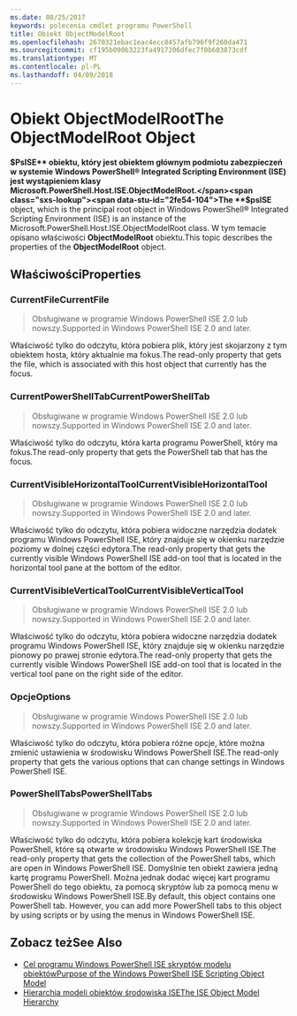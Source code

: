 ```yaml
---
ms.date: 08/25/2017
keywords: polecenia cmdlet programu PowerShell
title: Obiekt ObjectModelRoot
ms.openlocfilehash: 2670321ebac1eac4ecc8457afb796f9f260da471
ms.sourcegitcommit: cf195b090b3223fa4917206dfec7f0b603873cdf
ms.translationtype: MT
ms.contentlocale: pl-PL
ms.lasthandoff: 04/09/2018
---
```

# <a name="the-objectmodelroot-object"></a><span data-ttu-id="2fe54-103">Obiekt ObjectModelRoot</span><span class="sxs-lookup"><span data-stu-id="2fe54-103">The ObjectModelRoot Object</span></span>

<span data-ttu-id="2fe54-104">**$PsISE** obiektu, który jest obiektem głównym podmiotu zabezpieczeń w systemie Windows PowerShell® Integrated Scripting Environment (ISE) jest wystąpieniem klasy Microsoft.PowerShell.Host.ISE.ObjectModelRoot.</span><span class="sxs-lookup"><span data-stu-id="2fe54-104">The **$psISE** object, which is the principal root object in Windows PowerShell® Integrated Scripting Environment (ISE) is an instance of the Microsoft.PowerShell.Host.ISE.ObjectModelRoot class.</span></span>
<span data-ttu-id="2fe54-105">W tym temacie opisano właściwości **ObjectModelRoot** obiektu.</span><span class="sxs-lookup"><span data-stu-id="2fe54-105">This topic describes the properties of the **ObjectModelRoot** object.</span></span>

## <a name="properties"></a><span data-ttu-id="2fe54-106">Właściwości</span><span class="sxs-lookup"><span data-stu-id="2fe54-106">Properties</span></span>

### <a name="currentfile"></a><span data-ttu-id="2fe54-107">CurrentFile</span><span class="sxs-lookup"><span data-stu-id="2fe54-107">CurrentFile</span></span>

> <span data-ttu-id="2fe54-108">Obsługiwane w programie Windows PowerShell ISE 2.0 lub nowszy.</span><span class="sxs-lookup"><span data-stu-id="2fe54-108">Supported in Windows PowerShell ISE 2.0 and later.</span></span>

<span data-ttu-id="2fe54-109">Właściwość tylko do odczytu, która pobiera plik, który jest skojarzony z tym obiektem hosta, który aktualnie ma fokus.</span><span class="sxs-lookup"><span data-stu-id="2fe54-109">The read-only property that gets the file, which is associated with this host object that currently has the focus.</span></span>

### <a name="currentpowershelltab"></a><span data-ttu-id="2fe54-110">CurrentPowerShellTab</span><span class="sxs-lookup"><span data-stu-id="2fe54-110">CurrentPowerShellTab</span></span>

> <span data-ttu-id="2fe54-111">Obsługiwane w programie Windows PowerShell ISE 2.0 lub nowszy.</span><span class="sxs-lookup"><span data-stu-id="2fe54-111">Supported in Windows PowerShell ISE 2.0 and later.</span></span>

<span data-ttu-id="2fe54-112">Właściwość tylko do odczytu, która karta programu PowerShell, który ma fokus.</span><span class="sxs-lookup"><span data-stu-id="2fe54-112">The read-only property that gets the PowerShell tab that has the focus.</span></span>

### <a name="currentvisiblehorizontaltool"></a><span data-ttu-id="2fe54-113">CurrentVisibleHorizontalTool</span><span class="sxs-lookup"><span data-stu-id="2fe54-113">CurrentVisibleHorizontalTool</span></span>

> <span data-ttu-id="2fe54-114">Obsługiwane w programie Windows PowerShell ISE 2.0 lub nowszy.</span><span class="sxs-lookup"><span data-stu-id="2fe54-114">Supported in Windows PowerShell ISE 2.0 and later.</span></span>

<span data-ttu-id="2fe54-115">Właściwość tylko do odczytu, która pobiera widoczne narzędzia dodatek programu Windows PowerShell ISE, który znajduje się w okienku narzędzie poziomy w dolnej części edytora.</span><span class="sxs-lookup"><span data-stu-id="2fe54-115">The read-only property that gets the currently visible Windows PowerShell ISE add-on tool that is located in the horizontal tool pane at the bottom of the editor.</span></span>

### <a name="currentvisibleverticaltool"></a><span data-ttu-id="2fe54-116">CurrentVisibleVerticalTool</span><span class="sxs-lookup"><span data-stu-id="2fe54-116">CurrentVisibleVerticalTool</span></span>

> <span data-ttu-id="2fe54-117">Obsługiwane w programie Windows PowerShell ISE 2.0 lub nowszy.</span><span class="sxs-lookup"><span data-stu-id="2fe54-117">Supported in Windows PowerShell ISE 2.0 and later.</span></span>

<span data-ttu-id="2fe54-118">Właściwość tylko do odczytu, która pobiera widoczne narzędzia dodatek programu Windows PowerShell ISE, który znajduje się w okienku narzędzie pionowy po prawej stronie edytora.</span><span class="sxs-lookup"><span data-stu-id="2fe54-118">The read-only property that gets the currently visible Windows PowerShell ISE add-on tool that is located in the vertical tool pane on the right side of the editor.</span></span>

### <a name="options"></a><span data-ttu-id="2fe54-119">Opcje</span><span class="sxs-lookup"><span data-stu-id="2fe54-119">Options</span></span>

> <span data-ttu-id="2fe54-120">Obsługiwane w programie Windows PowerShell ISE 2.0 lub nowszy.</span><span class="sxs-lookup"><span data-stu-id="2fe54-120">Supported in Windows PowerShell ISE 2.0 and later.</span></span>

<span data-ttu-id="2fe54-121">Właściwość tylko do odczytu, która pobiera różne opcje, które można zmienić ustawienia w środowisku Windows PowerShell ISE.</span><span class="sxs-lookup"><span data-stu-id="2fe54-121">The read-only property that gets the various options that can change settings in Windows PowerShell ISE.</span></span>

### <a name="powershelltabs"></a><span data-ttu-id="2fe54-122">PowerShellTabs</span><span class="sxs-lookup"><span data-stu-id="2fe54-122">PowerShellTabs</span></span>

> <span data-ttu-id="2fe54-123">Obsługiwane w programie Windows PowerShell ISE 2.0 lub nowszy.</span><span class="sxs-lookup"><span data-stu-id="2fe54-123">Supported in Windows PowerShell ISE 2.0 and later.</span></span>

<span data-ttu-id="2fe54-124">Właściwość tylko do odczytu, która pobiera kolekcję kart środowiska PowerShell, które są otwarte w środowisku Windows PowerShell ISE.</span><span class="sxs-lookup"><span data-stu-id="2fe54-124">The read-only property that gets the collection of the PowerShell tabs, which are open in Windows PowerShell ISE.</span></span> <span data-ttu-id="2fe54-125">Domyślnie ten obiekt zawiera jedną kartę programu PowerShell. Można jednak dodać więcej kart programu PowerShell do tego obiektu, za pomocą skryptów lub za pomocą menu w środowisku Windows PowerShell ISE.</span><span class="sxs-lookup"><span data-stu-id="2fe54-125">By default, this object contains one PowerShell tab. However, you can add more PowerShell tabs to this object by using scripts or by using the menus in Windows PowerShell ISE.</span></span>

## <a name="see-also"></a><span data-ttu-id="2fe54-126">Zobacz też</span><span class="sxs-lookup"><span data-stu-id="2fe54-126">See Also</span></span>

- [<span data-ttu-id="2fe54-127">Cel programu Windows PowerShell ISE skryptów modelu obiektów</span><span class="sxs-lookup"><span data-stu-id="2fe54-127">Purpose of the Windows PowerShell ISE Scripting Object Model</span></span>](Purpose-of-the-Windows-PowerShell-ISE-Scripting-Object-Model.md)
- [<span data-ttu-id="2fe54-128">Hierarchia modeli obiektów środowiska ISE</span><span class="sxs-lookup"><span data-stu-id="2fe54-128">The ISE Object Model Hierarchy</span></span>](The-ISE-Object-Model-Hierarchy.md)